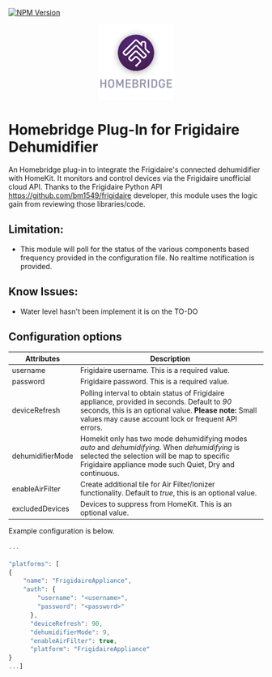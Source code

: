 [![NPM Version](https://img.shields.io/npm/v/homebridge-frigidaire-dehumidifier.svg?style=flat-square)](https://www.npmjs.com/package/homebridge-frigidaire-dehumidifier)


<p align="center">
 
<img src="https://github.com/homebridge/branding/raw/master/logos/homebridge-wordmark-logo-vertical.png" width="150">

</p>


# Homebridge Plug-In for Frigidaire Dehumidifier
An Homebridge plug-in to integrate the Frigidaire's connected dehumidifier with HomeKit. It monitors and control devices via the Frigidaire unofficial cloud API. Thanks to the Frigidaire Python API  https://github.com/bm1549/frigidaire developer, this module uses the logic gain from reviewing those libraries/code.

## Limitation:
* This module will poll for the status of the various components based frequency provided in the configuration file. No realtime notification is provided.

## Know Issues:
* Water level hasn't been implement it is on the TO-DO

## Configuration options

| Attributes        | Description                                                                                                              |
| ----------------- | ------------------------------------------------------------------------------------------------------------------------ |
| username              | Frigidaire username. This is a required value.                    |
| password              | Frigidaire password. This is a required value.                                                                 |
| deviceRefresh        | Polling interval to obtain status of Frigidaire appliance, provided in seconds. Default to <i>90</i> seconds, this is an optional value. <b>Please note:</b> Small values may cause account lock or frequent API errors.                                                                    |
| dehumidifierMode          | Homekit only has two mode dehumidifying modes <i>auto</i> and <i>dehumidifying</i>. When <i>dehumidifying</i> is selected the selection will be map to specific Frigidaire appliance mode such Quiet, Dry and continuous.
| enableAirFilter | Create additional tile for Air Filter/Ionizer functionality. Default to <i>true</i>, this is an optional value.                                               
| excludedDevices         | Devices to suppress from HomeKit. This is an optional value. | |




Example configuration is below.

```javascript
...

"platforms": [
{
    "name": "FrigidaireAppliance",
    "auth": {
        "username": "<username>",
        "password": "<password>"
      },
      "deviceRefresh": 90,
      "dehumidifierMode": 9,
      "enableAirFilter": true,
      "platform": "FrigidaireAppliance"
}
...]
